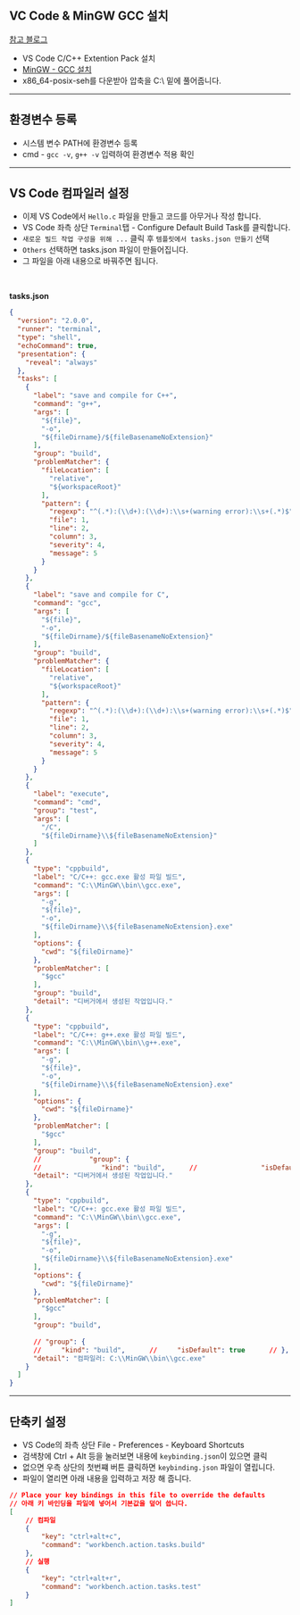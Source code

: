 ## VC Code & MinGW GCC 설치

[참고 블로그](https://rasino.tistory.com/307)

- VS Code C/C++ Extention Pack 설치
- [MinGW - GCC 설치](https://sourceforge.net/projects/mingw-w64/files/mingw-w64/)
- x86_64-posix-seh를 다운받아 압축을 C:\ 밑에 풀어줍니다.

---
## 환경변수 등록

- 시스템 변수 PATH에 환경변수 등록
- cmd - `gcc -v`, `g++ -v` 입력하여 환경변수 적용 확인

---
## VS Code 컴파일러 설정

- 이제 VS Code에서 `Hello.c` 파일을 만들고 코드를 아무거나 작성 합니다.
- VS Code 좌측 상단 `Terminal`탭 - Configure Default Build Task를 클릭합니다.
- `새로운 빌드 작업 구성을 위해 ...` 클릭 후 `템플릿에서 tasks.json 만들기` 선택
- `Others` 선택하면 tasks.json 파일이 만들어집니다.
- 그 파일을 아래 내용으로 바꿔주면 됩니다.

<br>

**tasks.json**

```json
{  
  "version": "2.0.0",  
  "runner": "terminal",  
  "type": "shell",  
  "echoCommand": true,  
  "presentation": {  
    "reveal": "always"  
  },  
  "tasks": [  
    {  
      "label": "save and compile for C++",  
      "command": "g++",  
      "args": [  
        "${file}",  
        "-o",  
        "${fileDirname}/${fileBasenameNoExtension}"  
      ],  
      "group": "build",  
      "problemMatcher": {  
        "fileLocation": [  
          "relative",  
          "${workspaceRoot}"  
        ],  
        "pattern": {  
          "regexp": "^(.*):(\\d+):(\\d+):\\s+(warning error):\\s+(.*)$",  
          "file": 1,  
          "line": 2,  
          "column": 3,  
          "severity": 4,  
          "message": 5  
        }  
      }  
    },  
    {  
      "label": "save and compile for C",  
      "command": "gcc",  
      "args": [  
        "${file}",  
        "-o",  
        "${fileDirname}/${fileBasenameNoExtension}"  
      ],  
      "group": "build",  
      "problemMatcher": {  
        "fileLocation": [  
          "relative",  
          "${workspaceRoot}"  
        ],  
        "pattern": {  
          "regexp": "^(.*):(\\d+):(\\d+):\\s+(warning error):\\s+(.*)$",  
          "file": 1,  
          "line": 2,  
          "column": 3,  
          "severity": 4,  
          "message": 5  
        }  
      }  
    },  
    {  
      "label": "execute",  
      "command": "cmd",  
      "group": "test",  
      "args": [  
        "/C",  
        "${fileDirname}\\${fileBasenameNoExtension}"  
      ]  
    },  
    {  
      "type": "cppbuild",  
      "label": "C/C++: gcc.exe 활성 파일 빌드",  
      "command": "C:\\MinGW\\bin\\gcc.exe",  
      "args": [  
        "-g",  
        "${file}",  
        "-o",  
        "${fileDirname}\\${fileBasenameNoExtension}.exe"  
      ],  
      "options": {  
        "cwd": "${fileDirname}"  
      },  
      "problemMatcher": [  
        "$gcc"  
      ],  
      "group": "build",  
      "detail": "디버거에서 생성된 작업입니다."  
    },  
    {  
      "type": "cppbuild",  
      "label": "C/C++: g++.exe 활성 파일 빌드",  
      "command": "C:\\MinGW\\bin\\g++.exe",  
      "args": [  
        "-g",  
        "${file}",  
        "-o",  
        "${fileDirname}\\${fileBasenameNoExtension}.exe"  
      ],  
      "options": {  
        "cwd": "${fileDirname}"  
      },  
      "problemMatcher": [  
        "$gcc"  
      ],  
      "group": "build",  
      //            "group": {  
      //               "kind": "build",      //                "isDefault": true      //            },  
      "detail": "디버거에서 생성된 작업입니다."  
    },  
    {  
      "type": "cppbuild",  
      "label": "C/C++: gcc.exe 활성 파일 빌드",  
      "command": "C:\\MinGW\\bin\\gcc.exe",  
      "args": [  
        "-g",  
        "${file}",  
        "-o",  
        "${fileDirname}\\${fileBasenameNoExtension}.exe"  
      ],  
      "options": {  
        "cwd": "${fileDirname}"  
      },  
      "problemMatcher": [  
        "$gcc"  
      ],  
      "group": "build",  
  
      // "group": {  
      //     "kind": "build",      //     "isDefault": true      // },  
      "detail": "컴파일러: C:\\MinGW\\bin\\gcc.exe"  
    }  
  ]  
}
```

---
## 단축키 설정

- VS Code의 좌측 상단 File - Preferences - Keyboard Shortcuts
- 검색창에 Ctrl + Alt 등을 눌러보면 내용에 `keybinding.json`이 있으면 클릭
- 없으면 우측 상단의  첫번쨰 버튼 클릭하면 `keybinding.json` 파일이 열립니다.
- 파일이 열리면 아래 내용을 입력하고 저장 해 줍니다.

```json
// Place your key bindings in this file to override the defaults
// 아래 키 바인딩을 파일에 넣어서 기본값을 덮어 씁니다.
[
    // 컴파일
    {
        "key": "ctrl+alt+c",
        "command": "workbench.action.tasks.build"
    },
    // 실행
    {
        "key": "ctrl+alt+r",
        "command": "workbench.action.tasks.test"
    }
]
```